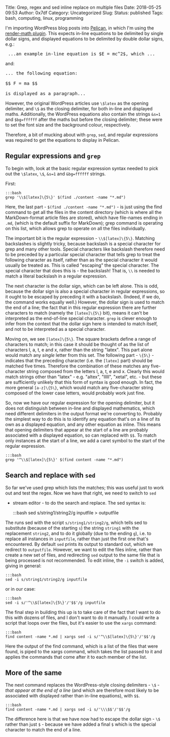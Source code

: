 Title: Grep, regex and sed inline replace on multiple files
Date: 2018-05-25 09:53
Author: 0x7df
Category: Uncategorized
Slug: 
Status: published
Tags: bash, computing, linux, programming

I'm importing WordPress blog posts into [Pelican](https://blog.getpelican.com/), in which I'm using the
[render-math plugin](https://github.com/getpelican/pelican-plugins/tree/master/render_math). This expects in-line equations to be delimited by single
dollar signs, and displayed equations to be delimited by double dollar signs,
e.g.:

<pre> ...an example in-line equation is $E = mc^2$, which ... </pre>

and:

<pre>... the following equation:

$$ F = ma $$

is displayed as a paragraph...</pre>

However, the original WordPress articles use `\$latex` as the opening
delimiter, and `\$` as the closing delimiter, for both in-line and displayed
maths. Additionally, the WordPress equations also contain the strings `&s=1`
and `$bg=ffffff` after the maths but before the closing delimiter; these were
to set the font size and the background colour, respectively.

Therefore, a bit of mucking about with `grep`, `sed`, and regular
expressions was required to get the equations to display in Pelican.

## Regular expressions and `grep`

To begin with, look at the basic regular expression syntax
needed to pick out the `\$latex`, `\$`, `&s=1` and `&bg=ffffff` strings.

First:

    :::bash
    grep '\\$[latex]\{5\}' $(find ./content -name "*.md")

Here, the last part - `$(find ./content -name "*.md")` - is just using the find
command to get all the files in the content directory (which is where all the
MarkDown-format article files are stored), which have file-names ending in
`.md`, (which is the default suffix for MarkDown); 
grep command is operating on this list, which allows grep to operate on all the files individually.

The important bit is the regular expression - `\\$[latex]\{5\}`. Matching
backslashes is slightly tricky, because backslash is a special character for grep and
many other tools. Special characters like backslash therefore need to be
preceded by a particular special character that tells grep to treat the
following character as itself, rather than as the special character it would
usually be treated as. This is called "escaping" the special character. The
special character that does this is - the backslash! That is, `\\` is needed to match
a literal backslash in a regular expression.

The next character is the dollar sign, which can be left alone. This is odd,
because the dollar sign is also a special character in regular expressions, so it ought to be escaped
by preceding it with a backslash. (Indeed, if we do, the command works equally
well.) However, the dollar sign is used to match the end of a line; the fact
that in this regular expression there are further characters to match (namely
the `[latex]\{5\}` bit), means it can't be interpreted as the end-of-line
special character. `grep` is clever enough to infer from the
context that the dollar sign here is intended to match itself, and not to be
interpreted as a special character.

Moving on, we see `[latex]\{5\}`. The square brackets define a range of
characters to match; in this case it should be thought of as the list of
characters l, a, t, e and x, rather than the string "latex". This part alone
would match any *single* letter from this set. The following part - `\{5\}` -
indicates that the preceding character (i.e. the `[latex]` part) should be
matched five times. Therefore the combination of these matches any
five-character string composed from the letters l, a, t, e and x. Clearly this
would match strings other than "latex" - e.g. "altex", "lllll", "xetal",
etc. - but these are sufficiently unlikely that this form of syntax is
good enough. In fact, the more general `[a-z]\{5\}`, which would match any
five-character string composed of the lower case letters, would probably 
work just fine.

So, now we have our regular expression for the opening delimiter, but it does not distinguish between
in-line and displayed mathematics, which need different delimiters in the
output format we're converting to. Probably the simplest way to do this is to identify any equation that's
on a line of its own as a displayed equation, and any other equation as
inline. This means that opening delimiters that appear at the start of a line
are probably associated with a displayed equation, so can replaced with `$$`.
To match only instances at the start of a line, we add a caret symbol to the
start of the regular expression.

    :::bash
    grep '^\\$[latex]\{5\}' $(find content -name "*.md")

## Search and replace with `sed`

So far we've used grep which lists the matches; this was useful just to
work out and test the regex. Now we have that right, we need to switch to `sed`
- stream editor - to do the search and replace. The sed syntax is:

    :::bash
    sed s/string1/string2/g inputfile > outputfile

The runs sed with the script `s/string1/string2/g`, which tells sed to
substitute (because of the starting `s`) the string `string1` with the
replacement `string2`, and to do it globally (due to the ending `g`), i.e. to
replace all instances in `inputfile`, rather than just the first one that's
encountered. By default `sed` prints its output to standard out, which we
redirect to `outputfile`. However, we want to edit the files inline, rather
than create a new set of files, and redirecting `sed` output to the same file
that is being processed is not recommended. To edit inline, the `-i` switch is
added, giving in general:

    :::bash
    sed -i s/string1/string2/g inputfile

or in our case:

    :::bash
    sed -i s/'^\\$[latex]\{5\}'/'$$'/g inputfile

The final step in building this up is to take care of the fact that I want to
do this with dozens of files, and I don't want to do it manually. I could
write a script that loops over the files, but it's easier to use the `xargs`
command:

    :::bash
    find content -name *.md | xargs sed -i s/'^\\$[latex]\{5\}'/'$$'/g

Here the output of the find command, which is a list of the files that
were found, is piped to the xargs command, which takes the list passed to it
and applies the commands that come after it to each member of the list.

## More of the same

The next command replaces the WordPress-style closing delimiters - `\$` - *that appear at the end of
a line* (and which are therefore most likely to be associated with displayed rather than
in-line equations), with `$$`.

    :::bash
    find content -name *.md | xargs sed -i s/'\\\$$'/'$$'/g

The difference here is that we have now had to escape the dollar sign - `\$`
rather than just `$` - because we have added a final `$` which is the special
character to match the end of a line.
